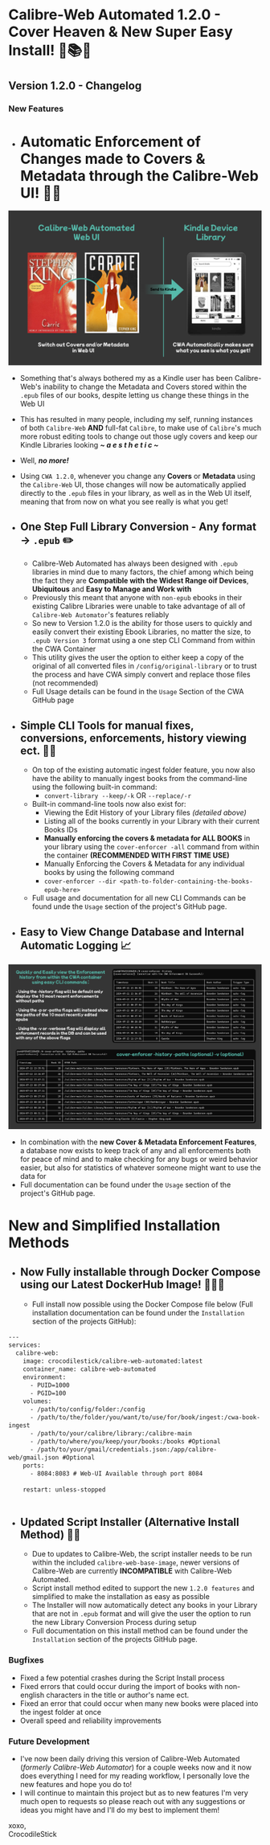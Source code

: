 # Calibre-Web Automated 1.2.0 - Cover Heaven & New Super Easy Install! 🎉📚🐋
## Version 1.2.0 - Changelog

### New Features
- # **Automatic Enforcement of Changes made to Covers & Metadata through the Calibre-Web UI!** 🙌📔
  
![Cover Enforcement CWA](cwa-enforcer-diagram.png "CWA 1.2.0 Cover Enforcement Diagram")

  - Something that's always bothered my as a Kindle user has been Calibre-Web's inability to change the Metadata and Covers stored within the `.epub` files of our books, despite letting us change these things in the Web UI
  - This has resulted in many people, including my self, running instances of both `Calibre-Web` **AND** full-fat `Calibre`, to make use of `Calibre`'s much more robust editing tools to change out those ugly covers and keep our Kindle Libraries looking **_~ a e s t h e t i c ~_**
  - Well, **_no more!_**
  - Using `CWA 1.2.0`, whenever you change any **Covers** or **Metadata** using the `Calibre-Web` UI, those changes will now be automatically applied directly to the `.epub` files in your library, as well as in the Web UI itself, meaning that from now on what you see really is what you get!

- ## **One Step Full Library Conversion** - Any format -> `.epub` ✏️
  - Calibre-Web Automated has always been designed with `.epub` libraries in mind due to many factors, the chief among which being the fact they are **Compatible with the Widest Range oif Devices**, **Ubiquitous** and **Easy to Manage and Work with**
  - Previously this meant that anyone with `non-epub` ebooks in their existing Calibre Libraries were unable to take advantage of all of `Calibre-Web Automator`'s features reliably
  - So new to Version 1.2.0 is the ability for those users to quickly and easily convert their existing Ebook Libraries, no matter the size, to `.epub Version 3` format using a one step CLI Command from within the CWA Container
  - This utility gives the user the option to either keep a copy of the original of all converted files in `/config/original-library` or to trust the process and have CWA simply convert and replace those files (not recommended)
  - Full Usage details can be found in the `Usage` Section of the CWA GitHub page

- ## **Simple CLI Tools** for manual fixes, conversions, enforcements, history viewing ect. 👨‍💻
  - On top of the existing automatic ingest folder feature, you now also have the ability to manually ingest books from the command-line using the following built-in command:
    - `convert-library --keep/-k`  OR `--replace/-r`
  - Built-in command-line tools now also exist for:
    - Viewing the Edit History of your Library files _(detailed above)_
    - Listing all of the books currently in your Library with their current Books IDs
    - **Manually enforcing the covers & metadata for ALL BOOKS** in your library using the `cover-enforcer -all` command from within the container **(RECOMMENDED WITH FIRST TIME USE)**
    - Manually Enforcing the Covers & Metadata for any individual books by using the following command
    - `cover-enforcer --dir <path-to-folder-containing-the-books-epub-here>`
  - Full usage and documentation for all new CLI Commands can be found unde the `Usage` section of the project's GitHub page.

- ## **Easy to View Change Database and Internal Automatic Logging** 📈

![Cover Enforcement CWA](cwa-db-diagram.png "CWA 1.2.0 Cover Enforcement Diagram")

- In combination with the **new Cover & Metadata Enforcement Features**, a database now exists to keep track of any and all enforcements both for peace of mind and to make checking for any bugs or weird behavior easier, but also for statistics of whatever someone might want to use the data for
- Full documentation can be found under the `Usage` section of the project's GitHub page.

# New and Simplified Installation Methods
- ## **Now Fully installable through Docker Compose using our Latest DockerHub Image!** 🐋🎉🙌
  - Full install now possible using the Docker Compose file below (Full installation documentation can be found under the `Installation` section of the projects GitHub):
~~~docker-compose
---
services:
  calibre-web:
    image: crocodilestick/calibre-web-automated:latest
    container_name: calibre-web-automated
    environment:
      - PUID=1000
      - PGID=100
    volumes:
      - /path/to/config/folder:/config
      - /path/to/the/folder/you/want/to/use/for/book/ingest:/cwa-book-ingest
      - /path/to/your/calibre/library:/calibre-main
      - /path/to/where/you/keep/your/books:/books #Optional
      - /path/to/your/gmail/credentials.json:/app/calibre-web/gmail.json #Optional
    ports:
      - 8084:8083 # Web-UI Available through port 8084

    restart: unless-stopped
    
~~~
- ## Updated Script Installer (Alternative Install Method) 👨‍💻
  - Due to updates to Calibre-Web, the script installer needs to be run within the included `calibre-web-base-image`, newer versions of Calibre-Web are currently **INCOMPATIBLE** with Calibre-Web Automated.
  - Script install method edited to support the new `1.2.0 features` and simplified to make the installation as easy as possible
  - The Installer will now automatically detect any books in your Library that are not in `.epub` format and will give the user the option to run the new Library Conversion Process during setup
  - Full documentation on this install method can be found under the `Installation` section of the projects GitHub page.
### Bugfixes
- Fixed a few potential crashes during the Script Install process
- Fixed errors that could occur during the import of books with non-english characters in the title or author's name ect.
- Fixed an error that could occur when many new books were placed into the ingest folder at once
- Overall speed and reliability improvements

### Future Development
- I've now been daily driving this version of Calibre-Web Automated (_formerly Calibre-Web Automator_) for a couple weeks now and it now does everything I need for my reading workflow, I personally love the new features and hope you do to!
- I will continue to maintain this project but as to new features I'm very much open to requests so please reach out with any suggestions or ideas you might have and I'll do my best to implement them!

xoxo,\
CrocodileStick